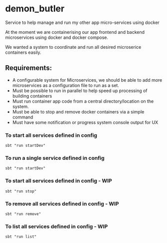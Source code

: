 # demon_butler

Service to help manage and run my other app micro-services using docker

At the moment we are containerising our app frontend and backend microservices using docker and docker compose.

We wanted a system to coordinate and run all desired microserice containers easily.

##  Requirements:
    
- A configurable system for Microservices, we should be able to add more microservices as a configuration file to run as a set.
- Must be possible to run in parallel to help speed up processing of building containers
- Must run container app code from a central directory/location on the system. 
- Must be able to stop and remove docker containers via a simple command
- Must have some notification or progress system console output for UX

### To start all services defined in config

```
sbt "run startDev"
```

### To run a single service defined in config

```
sbt "run startDev"
```

### To start all services defined in config - WIP

```
sbt "run stop"
```

### To remove all services defined in config - WIP

```
sbt "run remove"
```

### To list all services defined in config - WIP
```
sbt "run list"
```



